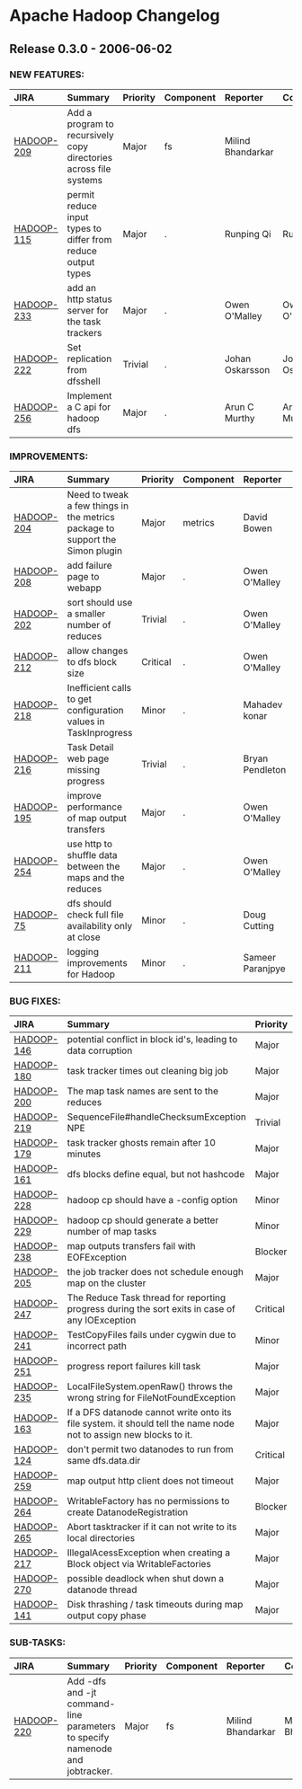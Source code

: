 
<!---
# Licensed to the Apache Software Foundation (ASF) under one
# or more contributor license agreements.  See the NOTICE file
# distributed with this work for additional information
# regarding copyright ownership.  The ASF licenses this file
# to you under the Apache License, Version 2.0 (the
# "License"); you may not use this file except in compliance
# with the License.  You may obtain a copy of the License at
#
#     http://www.apache.org/licenses/LICENSE-2.0
#
# Unless required by applicable law or agreed to in writing, software
# distributed under the License is distributed on an "AS IS" BASIS,
# WITHOUT WARRANTIES OR CONDITIONS OF ANY KIND, either express or implied.
# See the License for the specific language governing permissions and
# limitations under the License.
-->
# Apache Hadoop Changelog

## Release 0.3.0 - 2006-06-02



### NEW FEATURES:

| JIRA | Summary | Priority | Component | Reporter | Contributor |
|:---- |:---- | :--- |:---- |:---- |:---- |
| [HADOOP-209](https://issues.apache.org/jira/browse/HADOOP-209) | Add a program to recursively copy directories across file systems |  Major | fs | Milind Bhandarkar |  |
| [HADOOP-115](https://issues.apache.org/jira/browse/HADOOP-115) | permit reduce input types to differ from reduce output types |  Major | . | Runping Qi | Runping Qi |
| [HADOOP-233](https://issues.apache.org/jira/browse/HADOOP-233) | add an http status server for the task trackers |  Major | . | Owen O'Malley | Owen O'Malley |
| [HADOOP-222](https://issues.apache.org/jira/browse/HADOOP-222) | Set replication from dfsshell |  Trivial | . | Johan Oskarsson | Johan Oskarsson |
| [HADOOP-256](https://issues.apache.org/jira/browse/HADOOP-256) | Implement a C api for hadoop dfs |  Major | . | Arun C Murthy | Arun C Murthy |


### IMPROVEMENTS:

| JIRA | Summary | Priority | Component | Reporter | Contributor |
|:---- |:---- | :--- |:---- |:---- |:---- |
| [HADOOP-204](https://issues.apache.org/jira/browse/HADOOP-204) | Need to tweak a few things in the metrics package to support the Simon plugin |  Major | metrics | David Bowen | David Bowen |
| [HADOOP-208](https://issues.apache.org/jira/browse/HADOOP-208) | add failure page to webapp |  Major | . | Owen O'Malley | Owen O'Malley |
| [HADOOP-202](https://issues.apache.org/jira/browse/HADOOP-202) | sort should use a smaller number of reduces |  Trivial | . | Owen O'Malley | Owen O'Malley |
| [HADOOP-212](https://issues.apache.org/jira/browse/HADOOP-212) | allow changes to dfs block size |  Critical | . | Owen O'Malley | Owen O'Malley |
| [HADOOP-218](https://issues.apache.org/jira/browse/HADOOP-218) | Inefficient calls to get configuration values in TaskInprogress |  Minor | . | Mahadev konar | Mahadev konar |
| [HADOOP-216](https://issues.apache.org/jira/browse/HADOOP-216) | Task Detail web page missing progress |  Trivial | . | Bryan Pendleton | Doug Cutting |
| [HADOOP-195](https://issues.apache.org/jira/browse/HADOOP-195) | improve performance of map output transfers |  Major | . | Owen O'Malley | Owen O'Malley |
| [HADOOP-254](https://issues.apache.org/jira/browse/HADOOP-254) | use http to shuffle data between the maps and the reduces |  Major | . | Owen O'Malley | Owen O'Malley |
| [HADOOP-75](https://issues.apache.org/jira/browse/HADOOP-75) | dfs should check full file availability only at close |  Minor | . | Doug Cutting | Milind Bhandarkar |
| [HADOOP-211](https://issues.apache.org/jira/browse/HADOOP-211) | logging improvements for Hadoop |  Minor | . | Sameer Paranjpye | Sameer Paranjpye |


### BUG FIXES:

| JIRA | Summary | Priority | Component | Reporter | Contributor |
|:---- |:---- | :--- |:---- |:---- |:---- |
| [HADOOP-146](https://issues.apache.org/jira/browse/HADOOP-146) | potential conflict in block id's, leading to data corruption |  Major | . | Yoram Arnon | Konstantin Shvachko |
| [HADOOP-180](https://issues.apache.org/jira/browse/HADOOP-180) | task tracker times out cleaning big job |  Major | . | Owen O'Malley | Owen O'Malley |
| [HADOOP-200](https://issues.apache.org/jira/browse/HADOOP-200) | The map task names are sent to the reduces |  Major | . | Owen O'Malley | Owen O'Malley |
| [HADOOP-219](https://issues.apache.org/jira/browse/HADOOP-219) | SequenceFile#handleChecksumException NPE |  Trivial | io | stack | Doug Cutting |
| [HADOOP-179](https://issues.apache.org/jira/browse/HADOOP-179) | task tracker ghosts remain after 10 minutes |  Major | . | Owen O'Malley | Owen O'Malley |
| [HADOOP-161](https://issues.apache.org/jira/browse/HADOOP-161) | dfs blocks define equal, but not hashcode |  Major | . | Owen O'Malley | Milind Bhandarkar |
| [HADOOP-228](https://issues.apache.org/jira/browse/HADOOP-228) | hadoop cp should have a -config option |  Minor | fs | Yoram Arnon | Milind Bhandarkar |
| [HADOOP-229](https://issues.apache.org/jira/browse/HADOOP-229) | hadoop cp should generate a better number of map tasks |  Minor | fs | Yoram Arnon | Milind Bhandarkar |
| [HADOOP-238](https://issues.apache.org/jira/browse/HADOOP-238) | map outputs transfers fail with EOFException |  Blocker | . | Owen O'Malley | Owen O'Malley |
| [HADOOP-205](https://issues.apache.org/jira/browse/HADOOP-205) | the job tracker does not schedule enough map on the cluster |  Major | . | Owen O'Malley | Mahadev konar |
| [HADOOP-247](https://issues.apache.org/jira/browse/HADOOP-247) | The Reduce Task thread for reporting progress during the sort exits in case of any IOException |  Critical | . | Mahadev konar | Mahadev konar |
| [HADOOP-241](https://issues.apache.org/jira/browse/HADOOP-241) | TestCopyFiles fails under cygwin due to incorrect path |  Minor | fs | Konstantin Shvachko | Milind Bhandarkar |
| [HADOOP-251](https://issues.apache.org/jira/browse/HADOOP-251) | progress report failures kill task |  Major | . | Owen O'Malley | Owen O'Malley |
| [HADOOP-235](https://issues.apache.org/jira/browse/HADOOP-235) | LocalFileSystem.openRaw() throws the wrong string for FileNotFoundException |  Major | . | Benjamin Reed |  |
| [HADOOP-163](https://issues.apache.org/jira/browse/HADOOP-163) | If a DFS datanode cannot write onto its file system. it should tell the name node not to assign new blocks to it. |  Major | . | Runping Qi | Hairong Kuang |
| [HADOOP-124](https://issues.apache.org/jira/browse/HADOOP-124) | don't permit two datanodes to run from same dfs.data.dir |  Critical | . | Bryan Pendleton | Konstantin Shvachko |
| [HADOOP-259](https://issues.apache.org/jira/browse/HADOOP-259) | map output http client does not timeout |  Major | . | Owen O'Malley | Owen O'Malley |
| [HADOOP-264](https://issues.apache.org/jira/browse/HADOOP-264) | WritableFactory has no permissions to create DatanodeRegistration |  Blocker | . | Owen O'Malley | Owen O'Malley |
| [HADOOP-265](https://issues.apache.org/jira/browse/HADOOP-265) | Abort tasktracker if it can not write to its local directories |  Major | . | Hairong Kuang | Hairong Kuang |
| [HADOOP-217](https://issues.apache.org/jira/browse/HADOOP-217) | IllegalAcessException when creating a Block object via WritableFactories |  Major | . | Hairong Kuang | Hairong Kuang |
| [HADOOP-270](https://issues.apache.org/jira/browse/HADOOP-270) | possible deadlock when shut down a datanode thread |  Major | . | Hairong Kuang | Hairong Kuang |
| [HADOOP-141](https://issues.apache.org/jira/browse/HADOOP-141) | Disk thrashing / task timeouts during map output copy phase |  Major | . | p sutter | Owen O'Malley |


### SUB-TASKS:

| JIRA | Summary | Priority | Component | Reporter | Contributor |
|:---- |:---- | :--- |:---- |:---- |:---- |
| [HADOOP-220](https://issues.apache.org/jira/browse/HADOOP-220) | Add -dfs and -jt command-line parameters to specify namenode and jobtracker. |  Major | fs | Milind Bhandarkar | Milind Bhandarkar |


